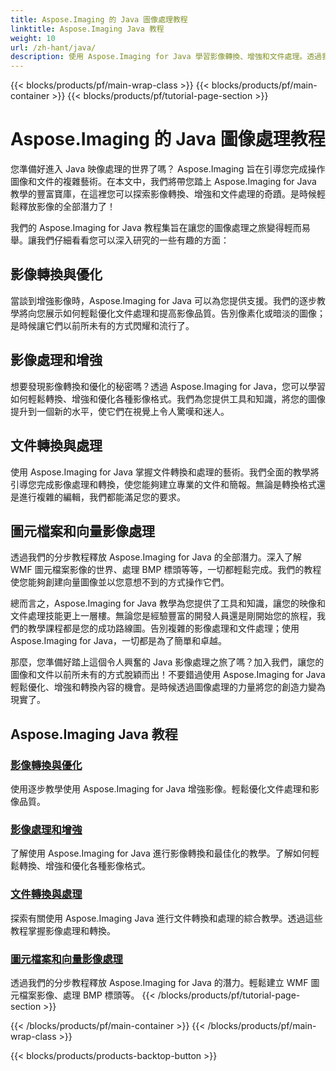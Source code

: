 ```yaml
---
title: Aspose.Imaging 的 Java 圖像處理教程
linktitle: Aspose.Imaging Java 教程
weight: 10
url: /zh-hant/java/
description: 使用 Aspose.Imaging for Java 學習影像轉換、增強和文件處理。透過我們的教學輕鬆優化圖像。
---
```


{{< blocks/products/pf/main-wrap-class >}}
{{< blocks/products/pf/main-container >}}
{{< blocks/products/pf/tutorial-page-section >}}

# Aspose.Imaging 的 Java 圖像處理教程


您準備好進入 Java 映像處理的世界了嗎？ Aspose.Imaging 旨在引導您完成操作圖像和文件的複雜藝術。在本文中，我們將帶您踏上 Aspose.Imaging for Java 教學的豐富寶庫，在這裡您可以探索影像轉換、增強和文件處理的奇蹟。是時候輕鬆釋放影像的全部潛力了！

我們的 Aspose.Imaging for Java 教程集旨在讓您的圖像處理之旅變得輕而易舉。讓我們仔細看看您可以深入研究的一些有趣的方面：

## 影像轉換與優化

當談到增強影像時，Aspose.Imaging for Java 可以為您提供支援。我們的逐步教學將向您展示如何輕鬆優化文件處理和提高影像品質。告別像素化或暗淡的圖像；是時候讓它們以前所未有的方式閃耀和流行了。

## 影像處理和增強

想要發現影像轉換和優化的秘密嗎？透過 Aspose.Imaging for Java，您可以學習如何輕鬆轉換、增強和優化各種影像格式。我們為您提供工具和知識，將您的圖像提升到一個新的水平，使它們在視覺上令人驚嘆和迷人。

## 文件轉換與處理

使用 Aspose.Imaging for Java 掌握文件轉換和處理的藝術。我們全面的教學將引導您完成影像處理和轉換，使您能夠建立專業的文件和簡報。無論是轉換格式還是進行複雜的編輯，我們都能滿足您的要求。

## 圖元檔案和向量影像處理

透過我們的分步教程釋放 Aspose.Imaging for Java 的全部潛力。深入了解 WMF 圖元檔案影像的世界、處理 BMP 標頭等等，一切都輕鬆完成。我們的教程使您能夠創建向量圖像並以您意想不到的方式操作它們。

總而言之，Aspose.Imaging for Java 教學為您提供了工具和知識，讓您的映像和文件處理技能更上一層樓。無論您是經驗豐富的開發人員還是剛開始您的旅程，我們的教學課程都是您的成功路線圖。告別複雜的影像處理和文件處理；使用 Aspose.Imaging for Java，一切都是為了簡單和卓越。

那麼，您準備好踏上這個令人興奮的 Java 影像處理之旅了嗎？加入我們，讓您的圖像和文件以前所未有的方式脫穎而出！不要錯過使用 Aspose.Imaging for Java 輕鬆優化、增強和轉換內容的機會。是時候透過圖像處理的力量將您的創造力變為現實了。

## Aspose.Imaging Java 教程
### [影像轉換與優化](./image-conversion-and-optimization/)
使用逐步教學使用 Aspose.Imaging for Java 增強影像。輕鬆優化文件處理和影像品質。
### [影像處理和增強](./image-processing-and-enhancement/)
了解使用 Aspose.Imaging for Java 進行影像轉換和最佳化的教學。了解如何輕鬆轉換、增強和優化各種影像格式。
### [文件轉換與處理](./document-conversion-and-processing/)
探索有關使用 Aspose.Imaging Java 進行文件轉換和處理的綜合教學。透過這些教程掌握影像處理和轉換。
### [圖元檔案和向量影像處理](./metafile-and-vector-image-handling/)
透過我們的分步教程釋放 Aspose.Imaging for Java 的潛力。輕鬆建立 WMF 圖元檔案影像、處理 BMP 標頭等。
{{< /blocks/products/pf/tutorial-page-section >}}

{{< /blocks/products/pf/main-container >}}
{{< /blocks/products/pf/main-wrap-class >}}

{{< blocks/products/products-backtop-button >}}
